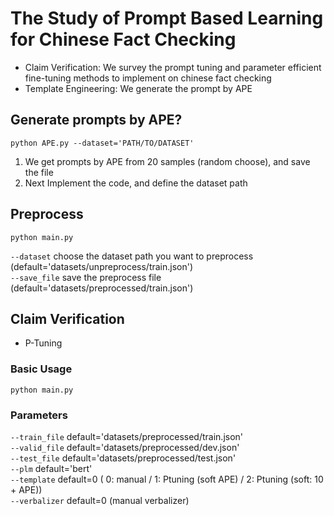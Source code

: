 # The Study of Prompt Based Learning for Chinese Fact Checking
* Claim Verification: We survey the prompt tuning and parameter efficient fine-tuning methods to implement on chinese fact checking  
* Template Engineering: We generate the prompt by APE
## Generate prompts by APE?
    python APE.py --dataset='PATH/TO/DATASET'
1. We get prompts by APE from 20 samples (random choose), and save the file
2. Next Implement the code, and define the dataset path    
## Preprocess
    python main.py 
`--dataset` choose the dataset path you want to preprocess (default='datasets/unpreprocess/train.json')   
`--save_file` save the preprocess file (default='datasets/preprocessed/train.json')  
## Claim Verification  
* P-Tuning   
### Basic Usage
    python main.py 
### Parameters
`--train_file` default='datasets/preprocessed/train.json'  
`--valid_file` default='datasets/preprocessed/dev.json'  
`--test_file` default='datasets/preprocessed/test.json'  
`--plm` default='bert'  
`--template` default=0 
( 0: manual / 1: Ptuning (soft APE) / 2: Ptuning (soft: 10 + APE))  
`--verbalizer` default=0 (manual verbalizer)
